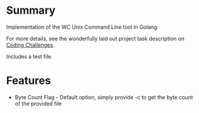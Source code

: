 # Summary

Implementation of the WC Unix Command Line tool in Golang.

For more details, see the wonderfully laid out project task description on [Coding Challenges](https://codingchallenges.fyi/challenges/challenge-wc).

Includes a test file.

# Features 

- Byte Count Flag - Default option, simply provide -c to get the byte count of the provided file
